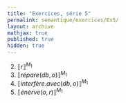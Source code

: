 ```yaml
---
title: "Exercices, série 5"
permalink: semantique/exercices/Ex5/
layout: archive
mathjax: true
published: true
hidden: true
---
```



   2. $\llbracket r \rrbracket^{M_{1}}$
   3. $\llbracket répare(db,o) \rrbracket^{M_{1}}$
   4. $\llbracket interfère.avec(db, o) \rrbracket^{M_{1}}$
   5. $\llbracket énèrve(o, r) \rrbracket^{M_{1}}$

